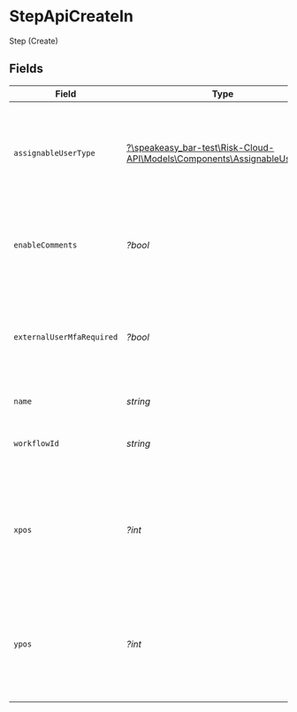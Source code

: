 # StepApiCreateIn

Step (Create)


## Fields

| Field                                                                                                                     | Type                                                                                                                      | Required                                                                                                                  | Description                                                                                                               | Example                                                                                                                   |
| ------------------------------------------------------------------------------------------------------------------------- | ------------------------------------------------------------------------------------------------------------------------- | ------------------------------------------------------------------------------------------------------------------------- | ------------------------------------------------------------------------------------------------------------------------- | ------------------------------------------------------------------------------------------------------------------------- |
| `assignableUserType`                                                                                                      | [?\speakeasy_bar-test\Risk-Cloud-API\Models\Components\AssignableUserType](../../Models/Components/AssignableUserType.md) | :heavy_minus_sign:                                                                                                        | Indicates which users are allowed to be assigned this step on a record (defaults to APP_USERS)                            | APP_USERS                                                                                                                 |
| `enableComments`                                                                                                          | *?bool*                                                                                                                   | :heavy_minus_sign:                                                                                                        | Whether comments are displayed on a step (defaults to false)                                                              | false                                                                                                                     |
| `externalUserMfaRequired`                                                                                                 | *?bool*                                                                                                                   | :heavy_minus_sign:                                                                                                        | Whether MFA is required for external users to access this step. (defaults to false)                                       | false                                                                                                                     |
| `name`                                                                                                                    | *string*                                                                                                                  | :heavy_check_mark:                                                                                                        | The name of the step                                                                                                      | Identify Risk                                                                                                             |
| `workflowId`                                                                                                              | *string*                                                                                                                  | :heavy_check_mark:                                                                                                        | The unique ID of the parent workflow of the step                                                                          | a1b2c3d4                                                                                                                  |
| `xpos`                                                                                                                    | *?int*                                                                                                                    | :heavy_minus_sign:                                                                                                        | The x-coordinate of the step in the application builder (must not be less than 0, defaults to 0)                          | 20                                                                                                                        |
| `ypos`                                                                                                                    | *?int*                                                                                                                    | :heavy_minus_sign:                                                                                                        | The y-coordinate of the step in the application builder (must not be less than 0, defaults to 0)                          | 20                                                                                                                        |